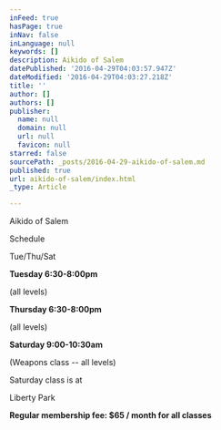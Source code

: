 ```yaml
---
inFeed: true
hasPage: true
inNav: false
inLanguage: null
keywords: []
description: Aikido of Salem
datePublished: '2016-04-29T04:03:57.947Z'
dateModified: '2016-04-29T04:03:27.218Z'
title: ''
author: []
authors: []
publisher:
  name: null
  domain: null
  url: null
  favicon: null
starred: false
sourcePath: _posts/2016-04-29-aikido-of-salem.md
published: true
url: aikido-of-salem/index.html
_type: Article

---
```

Aikido of Salem

Schedule

Tue/Thu/Sat

**Tuesday 6:30-8:00pm**

(all levels) 

**Thursday 6:30-8:00pm**

(all levels)

**Saturday 9:00-10:30am**

(Weapons class -- all levels)

Saturday class is at 

Liberty Park

[][0]

**Regular membership fee: $65 / month for all classes**

[0]: http://maps.google.com/maps?f=q&source=s_q&hl=en&geocode=&view=map&q=liberty+elementary+salem+oregon&sll=44.891877,-123.043678&sspn=0.008923,0.017316&gl=us&ie=UTF8&hq=liberty+elementary&hnear=Salem,+OR&ll=44.888472,-123.058076&spn=0.017087,0.034633&t=h&z=15&iwloc=A